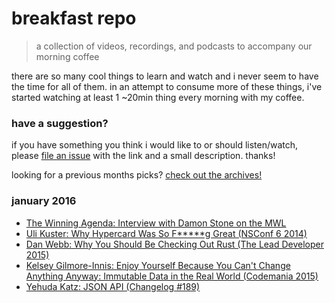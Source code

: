 # breakfast repo
> a collection of videos, recordings, and podcasts to accompany our morning coffee

there are so many cool things to learn and watch and i never seem to have the time for all of them. in an attempt to consume more of these things, i've started watching at least 1 ~20min thing every morning with my coffee.

### have a suggestion?

if you have something you think i would like to or should listen/watch, please [file an issue](https://github.com/ashleygwilliams/breakfast-repo/issues/new) with the link and a small description. thanks!

looking for a previous months picks? [check out the archives!](https://github.com/ashleygwilliams/breakfast-repo/tree/master/archives) 

### january 2016

- [The Winning Agenda: Interview with Damon Stone on the MWL](http://thewinningagenda.com/2016/01/04/episode-64-exclusive-interview-with-damon-stone-on-the-most-wanted-list/)
- [Uli Kuster: Why Hypercard Was So F*****g Great (NSConf 6 2014)](https://vimeo.com/95380430)
- [Dan Webb: Why You Should Be Checking Out Rust (The Lead Developer 2015)](https://vimeo.com/139631510)
- [Kelsey Gilmore-Innis: Enjoy Yourself Because You Can't Change Anything Anyway: Immutable Data in the Real World (Codemania 2015)](https://www.youtube.com/watch?v=bi8c55JNyGA)
- [Yehuda Katz: JSON API (Changelog #189)](https://changelog.com/189/)

